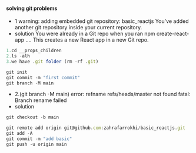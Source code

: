 ####  solving git problems
* 1
warning: adding embedded git repository: basic_reactjs
You've added another git repository inside your current repository.
* solution
You were already in a Git repo when you ran npm create-react-app …. This creates a new React app in a new Git repo.
```jsx
1.cd __props_children
2.ls -alh
3.we have .git folder (rm -rf .git)

```
```jsx
git init
git commit -m "first commit"
git branch -M main

```

* 2.(git branch -M main)
error: refname refs/heads/master not found
fatal: Branch rename failed
* solution
```jsx
git checkout -b main
```
```jsx
git remote add origin git@github.com:zahrafarrokhi/basic_reactjs.git
git add -A
git commit -m "add basic"
git push -u origin main

```
